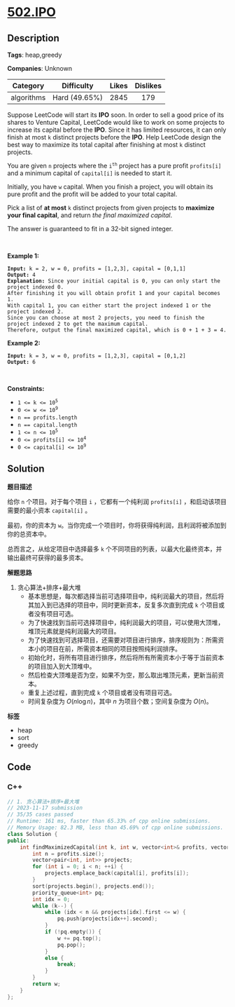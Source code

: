 # [502.IPO](https://leetcode.com/problems/ipo/description/)

## Description

**Tags**: heap,greedy

**Companies**: Unknown

|  Category  |  Difficulty   | Likes | Dislikes |
| :--------: | :-----------: | :---: | :------: |
| algorithms | Hard (49.65%) | 2845  |   179    |

<p>Suppose LeetCode will start its <strong>IPO</strong> soon. In order to sell a good price of its shares to Venture Capital, LeetCode would like to work on some projects to increase its capital before the <strong>IPO</strong>. Since it has limited resources, it can only finish at most <code>k</code> distinct projects before the <strong>IPO</strong>. Help LeetCode design the best way to maximize its total capital after finishing at most <code>k</code> distinct projects.</p>
<p>You are given <code>n</code> projects where the <code>i<sup>th</sup></code> project has a pure profit <code>profits[i]</code> and a minimum capital of <code>capital[i]</code> is needed to start it.</p>
<p>Initially, you have <code>w</code> capital. When you finish a project, you will obtain its pure profit and the profit will be added to your total capital.</p>
<p>Pick a list of <strong>at most</strong> <code>k</code> distinct projects from given projects to <strong>maximize your final capital</strong>, and return <em>the final maximized capital</em>.</p>
<p>The answer is guaranteed to fit in a 32-bit signed integer.</p>
<p>&nbsp;</p>
<p><strong class="example">Example 1:</strong></p>
<pre><code><strong>Input:</strong> k = 2, w = 0, profits = [1,2,3], capital = [0,1,1]
<strong>Output:</strong> 4
<strong>Explanation:</strong> Since your initial capital is 0, you can only start the project indexed 0.
After finishing it you will obtain profit 1 and your capital becomes 1.
With capital 1, you can either start the project indexed 1 or the project indexed 2.
Since you can choose at most 2 projects, you need to finish the project indexed 2 to get the maximum capital.
Therefore, output the final maximized capital, which is 0 + 1 + 3 = 4.</code></pre>
<p><strong class="example">Example 2:</strong></p>
<pre><code><strong>Input:</strong> k = 3, w = 0, profits = [1,2,3], capital = [0,1,2]
<strong>Output:</strong> 6</code></pre>
<p>&nbsp;</p>
<p><strong>Constraints:</strong></p>
<ul>
  <li><code>1 &lt;= k &lt;= 10<sup>5</sup></code></li>
  <li><code>0 &lt;= w &lt;= 10<sup>9</sup></code></li>
  <li><code>n == profits.length</code></li>
  <li><code>n == capital.length</code></li>
  <li><code>1 &lt;= n &lt;= 10<sup>5</sup></code></li>
  <li><code>0 &lt;= profits[i] &lt;= 10<sup>4</sup></code></li>
  <li><code>0 &lt;= capital[i] &lt;= 10<sup>9</sup></code></li>
</ul>

## Solution

**题目描述**

给你 `n` 个项目。对于每个项目 `i` ，它都有一个纯利润 `profits[i]` ，和启动该项目需要的最小资本 `capital[i]` 。

最初，你的资本为 `w`。当你完成一个项目时，你将获得纯利润，且利润将被添加到你的总资本中。

总而言之，从给定项目中选择最多 `k` 个不同项目的列表，以最大化最终资本，并输出最终可获得的最多资本。

**解题思路**

1. 贪心算法+排序+最大堆
   - 基本思想是，每次都选择当前可选择项目中，纯利润最大的项目，然后将其加入到已选择的项目中，同时更新资本，反复多次直到完成 `k` 个项目或者没有项目可选。
   - 为了快速找到当前可选择项目中，纯利润最大的项目，可以使用大顶堆，堆顶元素就是纯利润最大的项目。
   - 为了快速找到可选择项目，还需要对项目进行排序，排序规则为：所需资本小的项目在前，所需资本相同的项目按照纯利润排序。
   - 初始化时，将所有项目进行排序，然后将所有所需资本小于等于当前资本的项目加入到大顶堆中。
   - 然后检查大顶堆是否为空，如果不为空，那么取出堆顶元素，更新当前资本。
   - 重复上述过程，直到完成 `k` 个项目或者没有项目可选。
   - 时间复杂度为 $O(n \log n)$，其中 $n$ 为项目个数；空间复杂度为 $O(n)$。

**标签**

- heap
- sort
- greedy

<!-- code start -->
## Code

### C++

```cpp
// 1. 贪心算法+排序+最大堆
// 2023-11-17 submission
// 35/35 cases passed
// Runtime: 161 ms, faster than 65.33% of cpp online submissions.
// Memory Usage: 82.3 MB, less than 45.69% of cpp online submissions.
class Solution {
public:
    int findMaximizedCapital(int k, int w, vector<int>& profits, vector<int>& capital) {
        int n = profits.size();
        vector<pair<int, int>> projects;
        for (int i = 0; i < n; ++i) {
            projects.emplace_back(capital[i], profits[i]);
        }
        sort(projects.begin(), projects.end());
        priority_queue<int> pq;
        int idx = 0;
        while (k--) {
            while (idx < n && projects[idx].first <= w) {
                pq.push(projects[idx++].second);
            }
            if (!pq.empty()) {
                w += pq.top();
                pq.pop();
            }
            else {
                break;
            }
        }
        return w;
    }
};
```

<!-- code end -->

